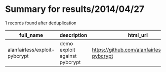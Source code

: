 
# Summary for results/2014/04/27
    
1 records found after deduplication

| full_name | description | html_url | matched_list | matched_count | pushed_at | size | stargazers_count | language | forks_count |
|-------------------------------|-------------------------------|--------------------------------------------------|----------------|-----------------|---------------------------|--------|--------------------|------------|---------------|
| alanfairless/exploit-pybcrypt | demo exploit against pybcrypt | https://github.com/alanfairless/exploit-pybcrypt | ['exploit'] | 1 | 2014-04-27 20:27:33+00:00 | 108 | 0 | Python | 0 |
